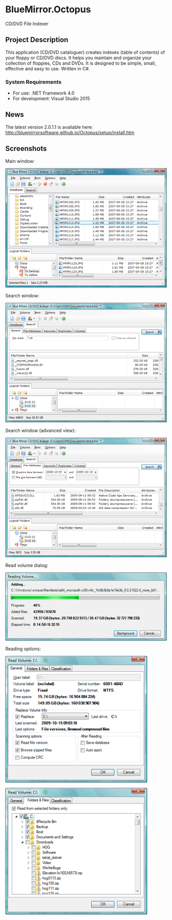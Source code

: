 # BlueMirror.Octopus
CD/DVD File Indexer

## Project Description ##

This application (CD/DVD cataloguer) creates indexes (table of contents) of your floppy or CD/DVD discs. It helps you maintain and organize your collection of floppies, CDs and DVDs. It is designed to be simple, small, effective and easy to use. Written in C#.

### System Requirements ###

* For use: .NET Framework 4.0
* For development: Visual Studio 2015

## News ##

The latest version 2.0.1.1 is available here: http://bluemirrorsoftware.github.io/Octopus/setup/install.htm

## Screenshots ##

Main window:

![Main window](doc/img/MainWindow.png)

Search window:

![Search window](doc/img/SearchWindow.png)

Search window (advanced view):

![Search window (advanced view)](doc/img/SearchWindow2.png)

Read volume dialog:

![Read volume dialog](doc/img/ReadingVolume2.png)

Reading options:

![Reading options](doc/img/ReadingOptions.png)

![Reading options](doc/img/ReadingOptions2.png)
